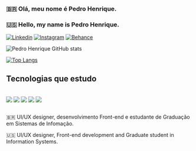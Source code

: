 ### 🇧🇷 Olá, meu nome é Pedro Henrique.
### 🇺🇸 Hello, my name is Pedro Henrique.

[![Linkedin](https://img.shields.io/badge/LinkedIn-0077B5?style=for-the-badge&logo=linkedin&logoColor=white)](https://www.linkedin.com/in/pedro-henrique-ribeiro-martins-2b87b0233/)
[![Instagram](https://img.shields.io/badge/Instagram-E4405F?style=for-the-badge&logo=instagram&logoColor=white)](https://www.instagram.com/pedro.r.martins/)
[![Behance](https://img.shields.io/badge/Behance-0054F7?style=for-the-badge&logo=behance&logoColor=white)](https://www.behance.net/377e9342)

![Pedro Henrique GitHub stats](https://github-readme-stats.vercel.app/api?username=pedrohrrm&show_icons=true&theme=dracula)

[![Top Langs](https://github-readme-stats.vercel.app/api/top-langs/?username=pedrohrrm&layout=compact&theme=dracula)](https://github.com/anuraghazra/github-readme-stats)

## Tecnologias que estudo

<div style="display: inline_block"><br/>
    <img align=center alt:HTML5 src="https://img.shields.io/badge/HTML5-E34F26?style=for-the-badge&logo=html5&logoColor=white">
    <img align=center alt:CSS3 src="https://img.shields.io/badge/CSS3-1572B6?style=for-the-badge&logo=css3&logoColor=white">
    <img align=center alt:C++ src="https://img.shields.io/badge/C%2B%2B-00599C?style=for-the-badge&logo=c%2B%2B&logoColor=white">
    <img align=center alt:Python src="https://img.shields.io/badge/Python-3776AB?style=for-the-badge&logo=python&logoColor=white">
    <img align=center alt:Figma src="https://img.shields.io/badge/Figma-F24E1E?style=for-the-badge&logo=figma&logoColor=white">
</div><br/> 

🇧🇷 UI/UX designer, desenvolvimento Front-end e estudante de Graduação em Sistemas de Infomação.

🇺🇸 UI/UX designer, Front-end development and Graduate student in Information Systems.
